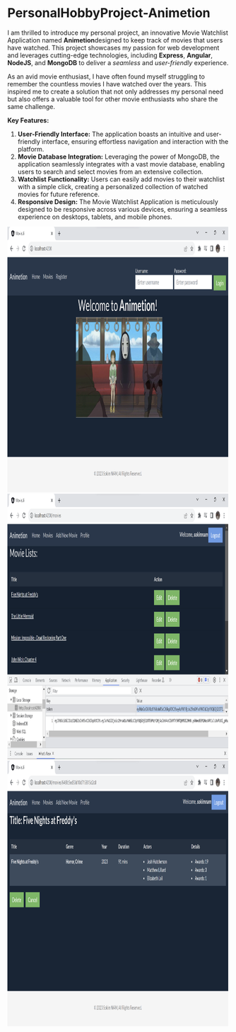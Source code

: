 # PersonalHobbyProject-Animetion
I am thrilled to introduce my personal project, an innovative Movie Watchlist Application named <b>Animetion</b>designed to keep track of movies that users have watched. This project showcases my passion for web development and leverages cutting-edge technologies, including <b>Express</b>, <b>Angular</b>, <b>NodeJS</b>, and <b>MongoDB</b> to deliver a <i>seamless</i> and <i>user-friendly</i> experience.

As an avid movie enthusiast, I have often found myself struggling to remember the countless movies I have watched over the years. This inspired me to create a solution that not only addresses my personal need but also offers a valuable tool for other movie enthusiasts who share the same challenge.

<b>Key Features:</b>

<ol>
    <li><b>User-Friendly Interface:</b> The application boasts an intuitive and user-friendly interface, ensuring effortless navigation and interaction with the platform.</li>
    <li><b>Movie Database Integration:</b> Leveraging the power of MongoDB, the application seamlessly integrates with a vast movie database, enabling users to search and select movies from an extensive collection.</li>
    <li><b>Watchlist Functionality:</b> Users can easily add movies to their watchlist with a simple click, creating a personalized collection of watched movies for future reference.</li>
    <li><b>Responsive Design:</b> The Movie Watchlist Application is meticulously designed to be responsive across various devices, ensuring a seamless experience on desktops, tablets, and mobile phones.</li>
</ol>

<img src="public/movie-ui/src/assets/images/Homepage-Before-LoggedIn.png" alt="Girl in a jacket" width="500" height="600">
<img src="public/movie-ui/src/assets/images/Screenshot 2023-05-26 175210.png" alt="Girl in a jacket" width="500" height="600">
<img src="public/movie-ui/src/assets/images/Screenshot 2023-08-07 143243.png" alt="Girl in a jacket" width="500" height="600">